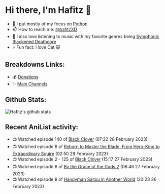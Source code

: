 # Hi there, I'm Hafitz 👋
- 🐍 I put mostly of my focus on [Python](https://python.org)
- 📫 How to reach me: [@hafitzXD](https://t.me/hafitzXD)
- 🎵 I also love listening to music with my favorite genres being [Symphonic Blackened Deathcore](https://youtu.be/qyYmS_iBcy4)
- ⚡ Fun fact: I love Cat 😺

## Breakdowns Links:
- 💰 [Donations](https://t.me/TheBreakdowns/2)
- ✨ [Main Channels](https://t.me/TheBreakdowns)

## Github Stats:
![Hafitz's github stats](https://github-readme-stats.vercel.app/api?username=breakdowns&show_icons=true&count_private=true&bg_color=00000000&text_color=777)

## Recent AniList activity:
<!-- ANILIST_ACTIVITY:start -->

-   📺 Watched episode 140 of [Black Clover](https://anilist.co/anime/97940) (07:22 28 February 2023)
-   📺 Watched episode 8 of [Reborn to Master the Blade: From Hero-King to Extraordinary Squire](https://anilist.co/anime/142193) (02:50 28 February 2023)
-   📺 Watched episode 2 - 125 of [Black Clover](https://anilist.co/anime/97940) (15:17 27 February 2023)
-   📺 Watched episode 8 of [By the Grace of the Gods 2](https://anilist.co/anime/135102) (08:46 27 February 2023)
-   📺 Watched episode 8 of [Handyman Saitou in Another World](https://anilist.co/anime/144092) (20:23 26 February 2023)

<!-- ANILIST_ACTIVITY:end -->
